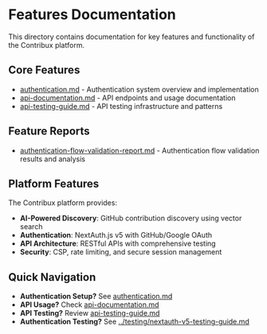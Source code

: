 # Features Documentation

This directory contains documentation for key features and functionality of the Contribux platform.

## Core Features

- [authentication.md](authentication.md) - Authentication system overview and implementation
- [api-documentation.md](api-documentation.md) - API endpoints and usage documentation
- [api-testing-guide.md](api-testing-guide.md) - API testing infrastructure and patterns

## Feature Reports

- [authentication-flow-validation-report.md](authentication-flow-validation-report.md) - Authentication flow validation results and analysis

## Platform Features

The Contribux platform provides:

- **AI-Powered Discovery**: GitHub contribution discovery using vector search
- **Authentication**: NextAuth.js v5 with GitHub/Google OAuth
- **API Architecture**: RESTful APIs with comprehensive testing
- **Security**: CSP, rate limiting, and secure session management

## Quick Navigation

- **Authentication Setup?** See [authentication.md](authentication.md)
- **API Usage?** Check [api-documentation.md](api-documentation.md)
- **API Testing?** Review [api-testing-guide.md](api-testing-guide.md)
- **Authentication Testing?** See [../testing/nextauth-v5-testing-guide.md](../testing/nextauth-v5-testing-guide.md)